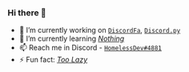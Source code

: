 ### Hi there 👋


- 🔭 I’m currently working on [`DiscordFa`](https://discordfa.com), [`Discord.py`](https://github.com/HomelessDev/discord.py)
- 🌱 I’m currently learning [_Nothing_](https://google.com)
- 📫 Reach me in Discord - [`HomelessDev#4881`](https://discord.com/users/478631528180613132)
- ⚡ Fun fact: [_Too Lazy_](https://google.com)
